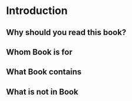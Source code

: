 # Introduction


## Why should you read this book?


## Whom Book is for


## What Book contains


## What is not in Book



